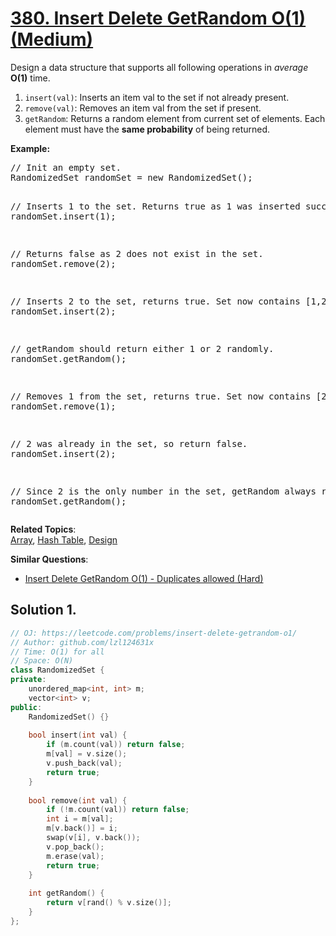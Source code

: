 # [380. Insert Delete GetRandom O(1) (Medium)](https://leetcode.com/problems/insert-delete-getrandom-o1/)

<p>Design a data structure that supports all following operations in <i>average</i> <b>O(1)</b> time.</p>

<p>
</p><ol>
<li><code>insert(val)</code>: Inserts an item val to the set if not already present.</li>
<li><code>remove(val)</code>: Removes an item val from the set if present.</li>
<li><code>getRandom</code>: Returns a random element from current set of elements. Each element must have the <b>same probability</b> of being returned.</li>
</ol>
<p></p>

<p><b>Example:</b>
</p><pre>// Init an empty set.
RandomizedSet randomSet = new RandomizedSet();

// Inserts 1 to the set. Returns true as 1 was inserted successfully.
randomSet.insert(1);

// Returns false as 2 does not exist in the set.
randomSet.remove(2);

// Inserts 2 to the set, returns true. Set now contains [1,2].
randomSet.insert(2);

// getRandom should return either 1 or 2 randomly.
randomSet.getRandom();

// Removes 1 from the set, returns true. Set now contains [2].
randomSet.remove(1);

// 2 was already in the set, so return false.
randomSet.insert(2);

// Since 2 is the only number in the set, getRandom always return 2.
randomSet.getRandom();
</pre>
<p></p>

**Related Topics**:  
[Array](https://leetcode.com/tag/array/), [Hash Table](https://leetcode.com/tag/hash-table/), [Design](https://leetcode.com/tag/design/)

**Similar Questions**:
* [Insert Delete GetRandom O(1) - Duplicates allowed (Hard)](https://leetcode.com/problems/insert-delete-getrandom-o1-duplicates-allowed/)

## Solution 1.

```cpp
// OJ: https://leetcode.com/problems/insert-delete-getrandom-o1/
// Author: github.com/lzl124631x
// Time: O(1) for all
// Space: O(N)
class RandomizedSet {
private:
    unordered_map<int, int> m;
    vector<int> v;
public:
    RandomizedSet() {}
    
    bool insert(int val) {
        if (m.count(val)) return false;
        m[val] = v.size();
        v.push_back(val);
        return true;
    }
    
    bool remove(int val) {
        if (!m.count(val)) return false;
        int i = m[val];
        m[v.back()] = i;
        swap(v[i], v.back());
        v.pop_back();
        m.erase(val);
        return true;
    }
    
    int getRandom() {
        return v[rand() % v.size()];
    }
};
```